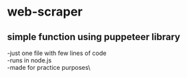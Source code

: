 # web-scraper

## simple function using puppeteer library

-just one file with few lines of code\
-runs in node.js\
-made for practice purposes\

